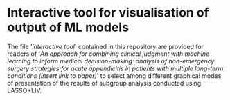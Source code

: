 # **Interactive tool for visualisation of output of ML models**
The file '_interactive tool_' contained in this repository are provided for readers of '_An approach for combining clinical judgment with machine learning to inform medical decision-making: analysis of non-emergency surgery strategies for acute appendicitis in patients with multiple long-term conditions (insert link to paper)_' to select among different graphical modes of presentation of the results of subgroup analysis conducted using LASSO+LIV.
